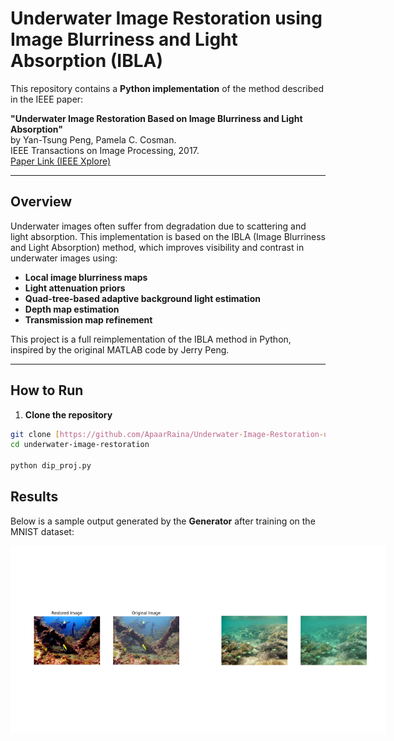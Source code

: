 # Underwater Image Restoration using Image Blurriness and Light Absorption (IBLA)

This repository contains a **Python implementation** of the method described in the IEEE paper:

**"Underwater Image Restoration Based on Image Blurriness and Light Absorption"**  
by Yan-Tsung Peng, Pamela C. Cosman.  
IEEE Transactions on Image Processing, 2017.  
[Paper Link (IEEE Xplore)](https://ieeexplore.ieee.org/document/7840002)

---

## Overview

Underwater images often suffer from degradation due to scattering and light absorption. This implementation is based on the IBLA (Image Blurriness and Light Absorption) method, which improves visibility and contrast in underwater images using:

- **Local image blurriness maps**  
- **Light attenuation priors**  
- **Quad-tree-based adaptive background light estimation**  
- **Depth map estimation**  
- **Transmission map refinement**

This project is a full reimplementation of the IBLA method in Python, inspired by the original MATLAB code by Jerry Peng.

---
## How to Run

1. **Clone the repository**

```bash
git clone [https://github.com/ApaarRaina/Underwater-Image-Restoration-using-image-bluriness-and-light-absorbtion.git]
cd underwater-image-restoration

python dip_proj.py
```
## Results

Below is a sample output generated by the **Generator** after training on the MNIST dataset:

<div style="display: flex; justify-content: space-between;">
  <img src="Enhanced Image.png" alt="Generated MNIST Digits" width="300"/>
  <img src="Enhanced Image-1.png" alt="Generated MNIST Digits" width="300"/>
</div>

